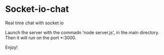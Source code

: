 # Socket-io-chat
Real time chat with socket io

Launch the server with the commadn 'node server.js', in the main directory.
Then it will run on the port *:3000.

Enjoy!